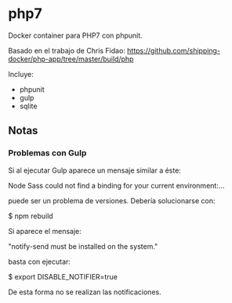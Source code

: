 # php7
Docker container para PHP7 con phpunit.

Basado en el trabajo de Chris Fidao:
https://github.com/shipping-docker/php-app/tree/master/build/php

Incluye:

* phpunit
* gulp
* sqlite

## Notas

### Problemas con Gulp

Si al ejecutar Gulp aparece un mensaje similar a éste:

Node Sass could not find a binding for your current environment:...

puede ser un problema de versiones. Debería solucionarse con:

$ npm rebuild

Si aparece el mensaje:

"notify-send must be installed on the system."

basta con ejecutar:

$ export DISABLE_NOTIFIER=true

De esta forma no se realizan las notificaciones.
